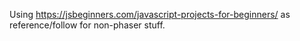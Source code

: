 Using https://jsbeginners.com/javascript-projects-for-beginners/ as reference/follow for non-phaser stuff.

